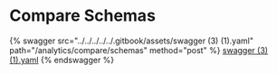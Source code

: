 # Compare Schemas

{% swagger src="../../../../../.gitbook/assets/swagger (3) (1).yaml" path="/analytics/compare/schemas" method="post" %}
[swagger (3) (1).yaml](<../../../../../.gitbook/assets/swagger (3) (1).yaml>)
{% endswagger %}
